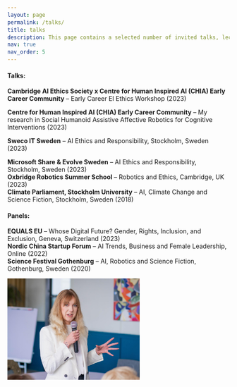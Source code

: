 ```yaml
---
layout: page
permalink: /talks/
title: talks
description: This page contains a selected number of invited talks, lectures and panel discussions. Please be in touch if you wish me to speak at an event or join a panel. 
nav: true
nav_order: 5
---
```


#### Talks: 

**Cambridge AI Ethics Society x Centre for Human Inspired AI (CHIA) Early Career Community** – Early Career EI Ethics Workshop (2023)  

**Centre for Human Inspired AI (CHIA) Early Career Community** – My research in Social Humanoid Assistive Affective Robotics for Cognitive Interventions (2023)   

**Sweco IT Sweden** – AI Ethics and Responsibility, Stockholm, Sweden (2023)  

**Microsoft Share & Evolve Sweden** – AI Ethics and Responsibility, Stockholm, Sweden (2023)  
**Oxbridge Robotics Summer School** – Robotics and Ethics, Cambridge, UK (2023)  
**Climate Parliament, Stockholm University** – AI, Climate Change and Science Fiction, Stockholm, Sweden (2018)

#### Panels:

**EQUALS EU** – Whose Digital Future? Gender, Rights, Inclusion, and Exclusion, Geneva, Switzerland (2023)  
**Nordic China Startup Forum** – AI Trends, Business and Female Leadership, Online (2022)  
**Science Festival Gothenburg** – AI, Robotics and Science Fiction, Gothenburg, Sweden (2020)


<img src="/assets/img/ken.jpg" alt="image" width="300" height="auto">
